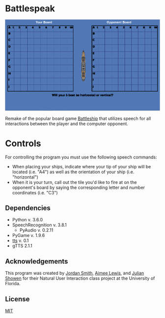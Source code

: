 # Battlespeak
[![](https://github.com/jordansmithsgames/jordansmithsgames/blob/main/readmes/battlespeak/battleboard.png)](https://www.youtube.com/embed/awVEcbdd7Bg)

Remake of the popular board game [Battleship](https://en.wikipedia.org/wiki/Battleship_(game)) that utilizes speech for all interactions between the player and the computer opponent.

# Controls
For controlling the program you must use the following speech commands:
- When placing your ships, indicate where your tip of your ship will be located (i.e. "A4") as well as the orientation of your ship (i.e. "horizontal")
- When it is your turn, call out the tile you'd like to fire at on the opponent's board by saying the corresponding letter and number coordinates (i.e. "C3")

## Dependencies
- Python v. 3.6.0
- SpeechRecognition v. 3.8.1
  - PyAudio v. 0.2.11
- PyGame v. 1.9.6
- [tts](https://github.com/DeepHorizons/tts) v. 0.1
- gTTS 2.1.1

## Acknowledgements
This program was created by [Jordan Smith](https://github.com/Linkraft), [Aimee Lewis](https://github.com/lewisaimeeg), and [Julian Showen](https://github.com/frardvark) for their Natural User Interaction class project at the University of Florida.

## License
[MIT](https://choosealicense.com/licenses/mit/)
